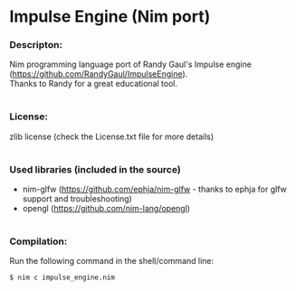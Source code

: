 # Impulse Engine (Nim port)
### Descripton: ###
Nim programming language port of Randy Gaul's Impulse engine (https://github.com/RandyGaul/ImpulseEngine).<br>
Thanks to Randy for a great educational tool.
<br><br>
### License: ###
zlib license (check the License.txt file for more details)
<br><br>
### Used libraries (included in the source) ###
- nim-glfw (https://github.com/ephja/nim-glfw - thanks to ephja for glfw support and troubleshooting)
- opengl (https://github.com/nim-lang/opengl)
<br><br>

### Compilation: ###

Run the following command in the shell/command line:
```sh 
$ nim c impulse_engine.nim
```
